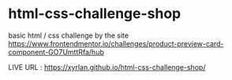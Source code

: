 # html-css-challenge-shop
 basic html / css challenge by the site
 https://www.frontendmentor.io/challenges/product-preview-card-component-GO7UmttRfa/hub
 
LIVE URL : https://xyrlan.github.io/html-css-challenge-shop/
 
 

